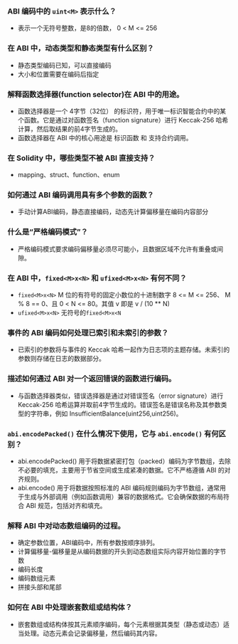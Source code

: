### ABI 编码中的 `uint<M>` 表示什么？
- 表示一个无符号整数，是8的倍数， 0 < M <= 256 

### 在 ABI 中，动态类型和静态类型有什么区别？
- 静态类型编码已知，可以直接编码
- 大小和位置需要在编码后指定

### 解释函数选择器(function selector)在 ABI 中的用途。
- 函数选择器是一个 4字节（32位） 的标识符，用于唯一标识智能合约中的某个函数。它是通过对函数签名（function signature）进行 Keccak-256 哈希计算，然后取结果的前4字节生成的。
- 函数选择器在 ABI 中的核心用途是 标识函数 和 支持合约调用。


### 在 Solidity 中，哪些类型不被 ABI 直接支持？
- mapping、struct、function、enum


### 如何通过 ABI 编码调用具有多个参数的函数？
- 手动计算ABI编码，静态直接编码，动态先计算偏移量在编码内容部分


### 什么是“严格编码模式”？
- 严格编码模式要求编码偏移量必须尽可能小，且数据区域不允许有重叠或间隙。


### 在 ABI 中，`fixed<M>x<N>` 和 `ufixed<M>x<N>` 有何不同？
- `fixed<M>x<N>` M 位的有符号的固定小数位的十进制数字 8 <= M <= 256、 M % 8 == 0、且 0 < N <= 80。其值 v 即是 v / (10 ** N)
- `ufixed<M>x<N>` 无符号的`fixed<M>x<N`


### 事件的 ABI 编码如何处理已索引和未索引的参数？
- 已索引的参数将与事件的 Keccak 哈希一起作为日志项的主题存储。未索引的参数则存储在日志的数据部分。

### 描述如何通过 ABI 对一个返回错误的函数进行编码。
- 与函数选择器类似，错误选择器是通过对错误签名（error signature）进行 Keccak-256 哈希运算并取前4字节生成的。错误签名是错误名称及其参数类型的字符串，例如 InsufficientBalance(uint256,uint256)。


### `abi.encodePacked()` 在什么情况下使用，它与 `abi.encode()` 有何区别？
- abi.encodePacked() 用于将数据紧密打包（packed）编码为字节数组，去除不必要的填充，主要用于节省空间或生成紧凑的数据。它不严格遵循 ABI 的对齐规则。
- abi.encode() 用于将数据按照标准的 ABI 编码规则编码为字节数组，通常用于生成与外部调用（例如函数调用）兼容的数据格式。它会确保数据的布局符合 ABI 规范，包括对齐和填充。


### 解释 ABI 中对动态数组编码的过程。
- 确定参数位置，ABI编码中，所有参数按顺序排列。
- 计算偏移量-偏移量是从编码数据的开头到动态数组实际内容开始位置的字节数
- 编码长度
- 编码数组元素
- 拼接头部和尾部


### 如何在 ABI 中处理嵌套数组或结构体？
- 嵌套数组或结构体按其元素顺序编码，每个元素根据其类型（静态或动态）适当处理。动态元素会记录偏移量，然后编码其内容。
